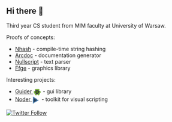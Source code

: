 ## Hi there 👋
Third year CS student from MIM faculty at University of Warsaw.

Proofs of concepts:
- [Nhash](https://github.com/Niikelion/nhash) - compile-time string hashing
- [Arcdoc](https://github.com/Niikelion/Arcdoc) - documentation generator
- [Nullscript](https://github.com/Niikelion/Nullscript) - text parser
- [Ffge](https://github.com/Niikelion/ffge) - graphics library

Interesting projects:
- [Guider&nbsp;<img src="https://github.com/Niikelion/Guider/blob/dev/assets/project-logo.png?raw=true" height="21.6px" align="top"/>](https://github.com/Niikelion/Guider) - gui library
- [Noder&nbsp;<img src="https://github.com/Niikelion/Noder/blob/dev/assets/project-logo.png?raw=true" height="21.6px" align="top"/>](https://github.com/Niikelion/Noder/tree/dev) - toolkit for visual scripting

[![Twitter Follow](https://img.shields.io/twitter/follow/Niikelion?color=%231DA1F2&label=Niikelion&logo=Twitter&style=for-the-badge)](https://twitter.com/Niikelion)
